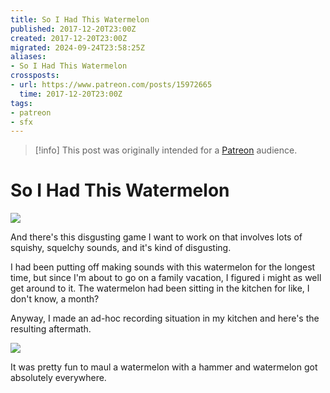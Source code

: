 ```yaml
---
title: So I Had This Watermelon
published: 2017-12-20T23:00Z
created: 2017-12-20T23:00Z
migrated: 2024-09-24T23:58:25Z
aliases:
- So I Had This Watermelon
crossposts:
- url: https://www.patreon.com/posts/15972665
  time: 2017-12-20T23:00Z
tags:
- patreon
- sfx
---
```


> [!info]
> This post was originally intended for a [Patreon](../tags/patreon.md) audience.

# So I Had This Watermelon

![](201712202300-before.png)

And there's this disgusting game I want to work on that involves lots of squishy, squelchy sounds, and it's kind of disgusting.

I had been putting off making sounds with this watermelon for the longest time, but since I'm about to go on a family vacation, I figured i might as well get around to it. The watermelon had been sitting in the kitchen for like, I don't know, a month?

Anyway, I made an ad-hoc recording situation in my kitchen and here's the resulting aftermath.

![](201712202300-after.png)

It was pretty fun to maul a watermelon with a hammer and watermelon got absolutely everywhere.
